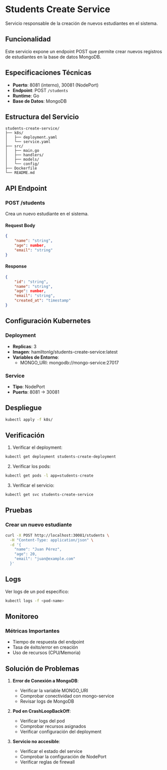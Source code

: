 # Students Create Service

Servicio responsable de la creación de nuevos estudiantes en el sistema.

## Funcionalidad

Este servicio expone un endpoint POST que permite crear nuevos registros de estudiantes en la base de datos MongoDB.

## Especificaciones Técnicas

- **Puerto**: 8081 (interno), 30081 (NodePort)
- **Endpoint**: POST `/students`
- **Runtime**: Go
- **Base de Datos**: MongoDB

## Estructura del Servicio

```
students-create-service/
├── k8s/
│   ├── deployment.yaml
│   └── service.yaml
├── src/
│   ├── main.go
│   ├── handlers/
│   ├── models/
│   └── config/
├── Dockerfile
└── README.md
```

## API Endpoint

### POST /students

Crea un nuevo estudiante en el sistema.

#### Request Body
```json
{
    "name": "string",
    "age": number,
    "email": "string"
}
```

#### Response
```json
{
    "id": "string",
    "name": "string",
    "age": number,
    "email": "string",
    "created_at": "timestamp"
}
```

## Configuración Kubernetes

### Deployment
- **Replicas**: 3
- **Imagen**: hamiltonlg/students-create-service:latest
- **Variables de Entorno**:
  - MONGO_URI: mongodb://mongo-service:27017

### Service
- **Tipo**: NodePort
- **Puerto**: 8081 -> 30081

## Despliegue

```bash
kubectl apply -f k8s/
```

## Verificación

1. Verificar el deployment:
```bash
kubectl get deployment students-create-deployment
```

2. Verificar los pods:
```bash
kubectl get pods -l app=students-create
```

3. Verificar el servicio:
```bash
kubectl get svc students-create-service
```

## Pruebas

### Crear un nuevo estudiante
```bash
curl -X POST http://localhost:30081/students \
  -H "Content-Type: application/json" \
  -d '{
    "name": "Juan Pérez",
    "age": 20,
    "email": "juan@example.com"
  }'
```

## Logs

Ver logs de un pod específico:
```bash
kubectl logs -f <pod-name>
```

## Monitoreo

### Métricas Importantes
- Tiempo de respuesta del endpoint
- Tasa de éxito/error en creación
- Uso de recursos (CPU/Memoria)

## Solución de Problemas

1. **Error de Conexión a MongoDB**:
   - Verificar la variable MONGO_URI
   - Comprobar conectividad con mongo-service
   - Revisar logs de MongoDB

2. **Pod en CrashLoopBackOff**:
   - Verificar logs del pod
   - Comprobar recursos asignados
   - Verificar configuración del deployment

3. **Servicio no accesible**:
   - Verificar el estado del service
   - Comprobar la configuración de NodePort
   - Verificar reglas de firewall 